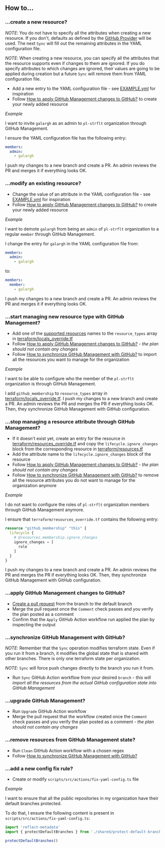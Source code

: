 ## How to...

### ...create a new resource?

*NOTE*: You do not have to specify all the attributes when creating a new resource. If you don't, defaults as defined by the [GitHub Provider](https://registry.terraform.io/providers/integrations/github/latest/docs) will be used. The next `Sync` will fill out the remaining attributes in the YAML configuration file.

*NOTE*: When creating a new resource, you can specify all the attributes that the resource supports even if changes to them are ignored. If you do specify attributes to which changes are ignored, their values are going to be applied during creation but a future `Sync` will remove them from YAML configuration file.

- Add a new entry to the YAML configuration file - see [EXAMPLE.yml](EXAMPLE.yml) for inspiration
- Follow [How to apply GitHub Management changes to GitHub?](#apply-github-management-changes-to-github) to create your newly added resource

*Example*

I want to invite `galargh` as an admin to `pl-strflt` organization through GitHub Management.

I ensure the YAML configuration file has the following entry:
```yaml
members:
  admin:
    - galargh
```

I push my changes to a new branch and create a PR. An admin reviews the PR and merges it if everything looks OK.

### ...modify an existing resource?

- Change the value of an attribute in the YAML configuration file - see [EXAMPLE.yml](EXAMPLE.yml) for inspiration
- Follow [How to apply GitHub Management changes to GitHub?](#apply-github-management-changes-to-github) to create your newly added resource

*Example*

I want to demote `galargh` from being an `admin` of `pl-strflt` organization to a regular `member` through GitHub Management.

I change the entry for `galargh` in the YAML configuration file from:
```yaml
members:
  admin:
    - galargh
```
to:
```yaml
members:
  member:
    - galargh
```

I push my changes to a new branch and create a PR. An admin reviews the PR and merges it if everything looks OK.

### ...start managing new resource type with GitHub Management?

- Add one of the [supported resources](ABOUT.md#supported-resources) names to the `resource_types` array in [terraform/locals_override.tf](../terraform/locals_override.tf)
- Follow [How to apply GitHub Management changes to GitHub?](#apply-github-management-changes-to-github) - *the plan should not contain any changes*
- Follow [How to synchronize GitHub Management with GitHub?](#synchronize-github-management-with-github) to import all the resources you want to manage for the organization

*Example*

I want to be able to configure who the member of the `pl-strflt` organization is through GitHub Management.

I add `github_membership` to `resource_types` array in [terraform/locals_override.tf](../terraform/locals_override.tf). I push my changes to a new branch and create a PR. An admin reviews the PR and merges the PR if everything looks OK. Then, they synchronize GitHub Management with GitHub configuration.

### ...stop managing a resource attribute through GitHub Management?

- If it doesn't exist yet, create an entry for the resource in [terraform/resources_override.tf](../terraform/resources_override.tf) and copy the `lifecycle.ignore_changes` block from the corresponding resource in [terraform/resources.tf](../terraform/resources.tf)
- Add the attribute name to the `lifecycle.ignore_changes` block of the resource
- Follow [How to apply GitHub Management changes to GitHub?](#apply-github-management-changes-to-github) - *the plan should not contain any changes*
- Follow [How to synchronize GitHub Management with GitHub?](#synchronize-github-management-with-github) to remove all the resource attributes you do not want to manage for the organization anymore

*Example*

I do not want to configure the roles of `pl-strflt` organization members through GitHub Management anymore.

I ensure that `terraform/resources_override.tf` contains the following entry:
```tf
resource "github_membership" "this" {
  lifecycle {
    # @resources.membership.ignore_changes
    ignore_changes = [
      role
    ]
  }
}
```

I push my changes to a new branch and create a PR. An admin reviews the PR and merges the PR if everything looks OK. Then, they synchronize GitHub Management with GitHub configuration.

### ...apply GitHub Management changes to GitHub?

- [Create a pull request](https://docs.github.com/en/pull-requests/collaborating-with-pull-requests/proposing-changes-to-your-work-with-pull-requests/creating-a-pull-request) from the branch to the default branch
- Merge the pull request once the `Comment` check passes and you verify the plan posted as a comment
- Confirm that the `Apply` GitHub Action workflow run applied the plan by inspecting the output

### ...synchronize GitHub Management with GitHub?

*NOTE*: Remember that the `Sync` operation modifies terraform state. Even if you run it from a branch, it modifies the global state that is shared with other branches. There is only one terraform state per organization.

*NOTE*: `Sync` will force push changes directly to the branch you run it from.

- Run `Sync` GitHub Action workflow from your desired `branch` - *this will import all the resources from the actual GitHub configuration state into GitHub Management*

### ...upgrade GitHub Management?

- Run `Upgrade` GitHub Action workflow
- Merge the pull request that the workflow created once the `Comment` check passes and you verify the plan posted as a comment - *the plan should not contain any changes*

### ...remove resources from GitHub Management state?

- Run `Clean` GitHub Action workflow with a chosen regex
- Follow [How to synchronize GitHub Management with GitHub?](#synchronize-github-management-with-github)

### ...add a new config fix rule?

- Create or modify `scripts/src/actions/fix-yaml-config.ts` file

*Example*

I want to ensure that all the public repositories in my organization have their default branches protected.

To do that, I ensure the following content is present in `scripts/src/actions/fix-yaml-config.ts`:
```ts
import 'reflect-metadata'
import { protectDefaultBranches } from './shared/protect-default-branches'

protectDefaultBranches()
```
